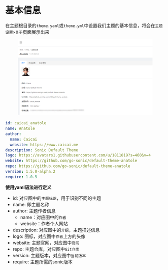 # 基本信息

在主题根目录的`theme.yaml`或`theme.yml`中设置我们主题的基本信息，将会在`主题设置>关于`页面展示出来

<figure><img src="../.gitbook/assets/image.png" alt=""><figcaption></figcaption></figure>

```yaml
id: caicai_anatole
name: Anatole
author:
  name: Caicai
  website: https://www.caicai.me
description: Sonic Default Theme
logo: https://avatars1.githubusercontent.com/u/1811819?s=460&v=4
website: https://github.com/go-sonic/default-theme-anatole
repo: https://github.com/go-sonic/default-theme-anatole
version: 1.5.0-alpha.2
require: 1.0.5
```

**使用yaml语法进行定义**

* id: 对应图中的`主题标识`，用于识别不同的主题
* name: 即主题名称
* author: 主题作者信息
  * name：对应图中的`作者`
  * website：作者个人网站
* description: 对应图中的`介绍`，主题描述信息
* logo: 图标，对应图中`作者`上方的头像
* website: 主题官网，对应图中`官网`
* repo: 主题仓库，对应图中`Git仓库`
* version: 主题版本，对应图中`当前版本`
* require: 主题所需的sonic版本
